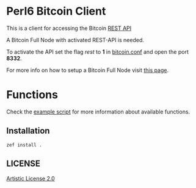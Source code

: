# Perl6 Bitcoin Client

This is a client for accessing the Bitcoin [REST API](https://github.com/bitcoin/bitcoin/blob/master/doc/REST-interface.md)

A Bitcoin Full Node with activated REST-API is needed.

To activate the API set the flag *rest* to **1** in
[bitcoin.conf](https://en.bitcoin.it/wiki/Running_Bitcoin) and open the port **8332**.

For more info on how to setup a Bitcoin Full Node visit [this page](http://blog.brakmic.com/running-a-full-bitcoin-node-on-raspberry-pi-3/).

# Functions

Check the [example script](https://github.com/brakmic/Perl6-Bitcoin-Client/blob/master/examples/client.p6) for more information about available functions.

## Installation

`zef install .`

## LICENSE

[Artistic License 2.0](https://github.com/brakmic/Perl6-Bitcoin-Client/blob/master/LICENSE)
